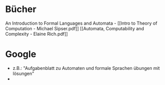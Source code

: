
# Bücher
An Introduction to Formal Languages and Automata - 
[[Intro to Theory of Computation - Michael Sipser.pdf]]
[[Automata, Computability and Complexity - Elaine Rich.pdf]]



# Google
- z.B.: "Aufgabenblatt zu Automaten und formale Sprachen übungen mit lösungen"
- 